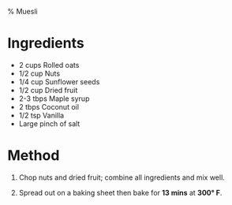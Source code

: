 % Muesli

# Ingredients

- 2 cups Rolled oats
- 1/2 cup Nuts
- 1/4 cup Sunflower seeds
- 1/2 cup Dried fruit
- 2-3 tbps Maple syrup
- 2 tbps Coconut oil
- 1/2 tsp Vanilla
- Large pinch of salt

# Method

1. Chop nuts and dried fruit; combine all ingredients and mix well.

2. Spread out on a baking sheet then bake for **13 mins** at **300&deg; F**.
